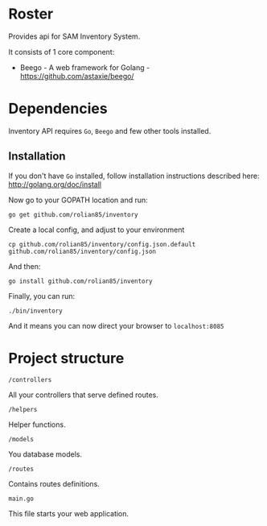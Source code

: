 Roster
===============

Provides api for SAM Inventory System.

It consists of 1 core component:

- Beego - A web framework for Golang - https://github.com/astaxie/beego/

# Dependencies

Inventory API requires `Go`, `Beego` and few other tools installed.

## Installation

If you don't have `Go` installed, follow installation instructions described here: http://golang.org/doc/install

Now go to your GOPATH location and run:

```
go get github.com/rolian85/inventory
```

Create a local config, and adjust to your environment

```
cp github.com/rolian85/inventory/config.json.default github.com/rolian85/inventory/config.json
```

And then:

```
go install github.com/rolian85/inventory
```
Finally, you can run:

```
./bin/inventory
```

And it means you can now direct your browser to `localhost:8085`

# Project structure

`/controllers`

All your controllers that serve defined routes.

`/helpers`

Helper functions.

`/models`

You database models.

`/routes`

Contains routes definitions.

`main.go`

This file starts your web application.
